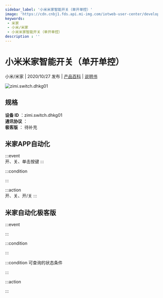 ```yaml
---
sidebar_label: '小米米家智能开关（单开单控）'
image: 'https://cdn.cnbj1.fds.api.mi-img.com/iotweb-user-center/developer_1679047686649xyu43Rdf.png?GalaxyAccessKeyId=AKVGLQWBOVIRQ3XLEW&Expires=9223372036854775807&Signature=FGlEiPtkQ8Nw3jVMs5VWo3bOwBU='
keywords: 
 - 米家
 - 小米/米家
 - 小米米家智能开关（单开单控）
description : ''
---
```

# 小米米家智能开关（单开单控）

小米/米家 | 2020/10/27 发布 | [产品百科](https://home.mi.com/webapp/content/baike/product/index.html?model=zimi.switch.dhkg01/) | [说明书](https://home.mi.com/views/introduction.html?model=zimi.switch.dhkg01&region=cn)

![zimi.switch.dhkg01](https://cdn.cnbj1.fds.api.mi-img.com/iotweb-user-center/developer_1679047686649xyu43Rdf.png?GalaxyAccessKeyId=AKVGLQWBOVIRQ3XLEW&Expires=9223372036854775807&Signature=FGlEiPtkQ8Nw3jVMs5VWo3bOwBU=)

## 规格  
> 
**设备 ID** ：zimi.switch.dhkg01  
**通讯协议** ：  
**极客版**  ： 待补充 


## 米家APP自动化  

:::event  
开、关、单击按键
:::

:::condition  

:::

:::action   
开、关、开/关
:::

## 米家自动化极客版  

:::event  

:::

:::condition  

:::

:::condition 可查询的状态条件  

:::

:::action  

:::

        
